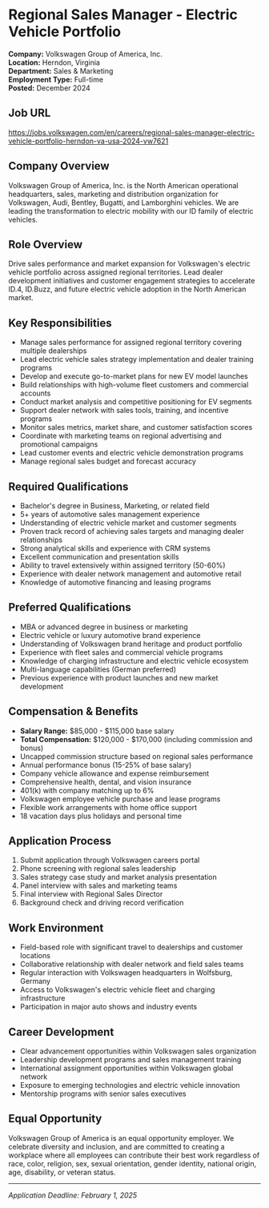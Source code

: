 # Regional Sales Manager - Electric Vehicle Portfolio
**Company:** Volkswagen Group of America, Inc.  
**Location:** Herndon, Virginia  
**Department:** Sales & Marketing  
**Employment Type:** Full-time  
**Posted:** December 2024  

## Job URL
https://jobs.volkswagen.com/en/careers/regional-sales-manager-electric-vehicle-portfolio-herndon-va-usa-2024-vw7621

## Company Overview
Volkswagen Group of America, Inc. is the North American operational headquarters, sales, marketing and distribution organization for Volkswagen, Audi, Bentley, Bugatti, and Lamborghini vehicles. We are leading the transformation to electric mobility with our ID family of electric vehicles.

## Role Overview
Drive sales performance and market expansion for Volkswagen's electric vehicle portfolio across assigned regional territories. Lead dealer development initiatives and customer engagement strategies to accelerate ID.4, ID.Buzz, and future electric vehicle adoption in the North American market.

## Key Responsibilities
- Manage sales performance for assigned regional territory covering multiple dealerships
- Lead electric vehicle sales strategy implementation and dealer training programs
- Develop and execute go-to-market plans for new EV model launches
- Build relationships with high-volume fleet customers and commercial accounts
- Conduct market analysis and competitive positioning for EV segments
- Support dealer network with sales tools, training, and incentive programs
- Monitor sales metrics, market share, and customer satisfaction scores
- Coordinate with marketing teams on regional advertising and promotional campaigns
- Lead customer events and electric vehicle demonstration programs
- Manage regional sales budget and forecast accuracy

## Required Qualifications
- Bachelor's degree in Business, Marketing, or related field
- 5+ years of automotive sales management experience
- Understanding of electric vehicle market and customer segments
- Proven track record of achieving sales targets and managing dealer relationships
- Strong analytical skills and experience with CRM systems
- Excellent communication and presentation skills
- Ability to travel extensively within assigned territory (50-60%)
- Experience with dealer network management and automotive retail
- Knowledge of automotive financing and leasing programs

## Preferred Qualifications
- MBA or advanced degree in business or marketing
- Electric vehicle or luxury automotive brand experience
- Understanding of Volkswagen brand heritage and product portfolio
- Experience with fleet sales and commercial vehicle programs
- Knowledge of charging infrastructure and electric vehicle ecosystem
- Multi-language capabilities (German preferred)
- Previous experience with product launches and new market development

## Compensation & Benefits
- **Salary Range:** $85,000 - $115,000 base salary
- **Total Compensation:** $120,000 - $170,000 (including commission and bonus)
- Uncapped commission structure based on regional sales performance
- Annual performance bonus (15-25% of base salary)
- Company vehicle allowance and expense reimbursement
- Comprehensive health, dental, and vision insurance
- 401(k) with company matching up to 6%
- Volkswagen employee vehicle purchase and lease programs
- Flexible work arrangements with home office support
- 18 vacation days plus holidays and personal time

## Application Process
1. Submit application through Volkswagen careers portal
2. Phone screening with regional sales leadership
3. Sales strategy case study and market analysis presentation
4. Panel interview with sales and marketing teams
5. Final interview with Regional Sales Director
6. Background check and driving record verification

## Work Environment
- Field-based role with significant travel to dealerships and customer locations
- Collaborative relationship with dealer network and field sales teams
- Regular interaction with Volkswagen headquarters in Wolfsburg, Germany
- Access to Volkswagen's electric vehicle fleet and charging infrastructure
- Participation in major auto shows and industry events

## Career Development
- Clear advancement opportunities within Volkswagen sales organization
- Leadership development programs and sales management training
- International assignment opportunities within Volkswagen global network
- Exposure to emerging technologies and electric vehicle innovation
- Mentorship programs with senior sales executives

## Equal Opportunity
Volkswagen Group of America is an equal opportunity employer. We celebrate diversity and inclusion, and are committed to creating a workplace where all employees can contribute their best work regardless of race, color, religion, sex, sexual orientation, gender identity, national origin, age, disability, or veteran status.

---
*Application Deadline: February 1, 2025*